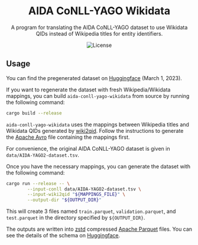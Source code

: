 <div align="center">
    <h1>AIDA CoNLL-YAGO Wikidata</h1>
    <p>
    A program for translating the AIDA CoNLL-YAGO dataset to use Wikidata QIDs instead of Wikipedia titles for entity identifiers.
    </p>
</div>
<p align="center">
    <img alt="License" src="https://img.shields.io/github/license/cyanic-selkie/aida-conll-yago-wikidata?label=license">
</p>

## Usage

You can find the pregenerated dataset on [Huggingface](https://huggingface.co/datasets/cyanic-selkie/aida-conll-yago-wikidata) (March 1, 2023).

If you want to regenerate the dataset with fresh Wikipedia/Wikidata mappings, you can build `aida-conll-yago-wikidata` from source by running the following command:

```bash
cargo build --release
```

`aida-conll-yago-wikidata` uses the mappings between Wikipedia titles and Wikidata QIDs generated by [wiki2qid](https://github.com/cyanic-selkie/wiki2qid). Follow the instructions to generate the [Apache Avro](https://avro.apache.org/) file containing the mappings first. 

For convenience, the original AIDA CoNLL-YAGO dataset is given in `data/AIDA-YAGO2-dataset.tsv`. 

Once you have the necessary mappings, you can generate the dataset with the following command:
```bash
cargo run --release -- \
        --input-conll data/AIDA-YAGO2-dataset.tsv \
        --input-wiki2qid "${MAPPINGS_FILE}" \
        --output-dir "${OUTPUT_DIR}"
```

This will create 3 files named `train.parquet`, `validation.parquet`, and `test.parquet` in the directory specified by `${OUTPUT_DIR}`.

The outputs are written into [zstd](https://github.com/facebook/zstd) compressed [Apache Parquet](https://parquet.apache.org/) files. You can see the details of the schema on [Huggingface](https://huggingface.co/datasets/cyanic-selkie/aida-conll-yago-wikidata).
